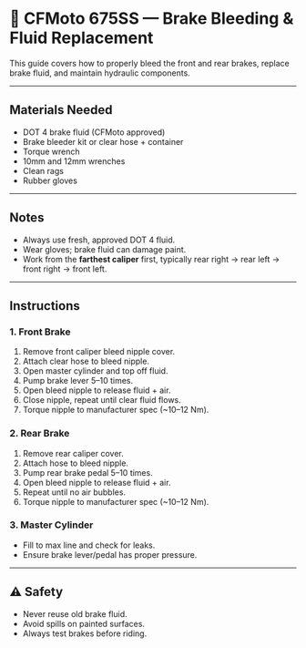 # 🛑 CFMoto 675SS — Brake Bleeding & Fluid Replacement

This guide covers how to properly bleed the front and rear brakes, replace brake fluid, and maintain hydraulic components.

---

## Materials Needed
- DOT 4 brake fluid (CFMoto approved)
- Brake bleeder kit or clear hose + container
- Torque wrench
- 10mm and 12mm wrenches
- Clean rags
- Rubber gloves

---

## Notes
- Always use fresh, approved DOT 4 fluid.  
- Wear gloves; brake fluid can damage paint.  
- Work from the **farthest caliper** first, typically rear right → rear left → front right → front left.  

---

## Instructions

### 1. Front Brake
1. Remove front caliper bleed nipple cover.  
2. Attach clear hose to bleed nipple.  
3. Open master cylinder and top off fluid.  
4. Pump brake lever 5–10 times.  
5. Open bleed nipple to release fluid + air.  
6. Close nipple, repeat until clear fluid flows.  
7. Torque nipple to manufacturer spec (~10–12 Nm).  

### 2. Rear Brake
1. Remove rear caliper cover.  
2. Attach hose to bleed nipple.  
3. Pump rear brake pedal 5–10 times.  
4. Open bleed nipple to release fluid + air.  
5. Repeat until no air bubbles.  
6. Torque nipple to manufacturer spec (~10–12 Nm).  

### 3. Master Cylinder
- Fill to max line and check for leaks.  
- Ensure brake lever/pedal has proper pressure.  

---

## ⚠️ Safety
- Never reuse old brake fluid.  
- Avoid spills on painted surfaces.  
- Always test brakes before riding.
